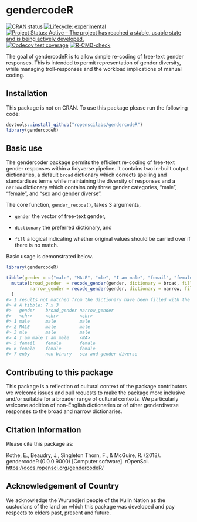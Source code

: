 
<!-- README.md is generated from README.Rmd. Please edit that file -->

# gendercodeR

<!-- badges: start -->

[![CRAN
status](https://www.r-pkg.org/badges/version/gendercodeR)](https://CRAN.R-project.org/package=gendercodeR)
[![Lifecycle:
experimental](https://img.shields.io/badge/lifecycle-experimental-orange.svg)](https://www.tidyverse.org/lifecycle/#experimental)
[![Project Status: Active – The project has reached a stable, usable
state and is being actively
developed.](https://www.repostatus.org/badges/latest/active.svg)](https://www.repostatus.org/#active)
[![Codecov test
coverage](https://codecov.io/gh/Lingtax/gendercoder/branch/master/graph/badge.svg)](https://codecov.io/gh/Lingtax/gendercoder?branch=master)
[![R-CMD-check](https://github.com/Lingtax/gendercoder/workflows/R-CMD-check/badge.svg)](https://github.com/Lingtax/gendercoder/actions)
<!-- badges: end -->

The goal of gendercodeR is to allow simple re-coding of free-text gender
responses. This is intended to permit representation of gender
diversity, while managing troll-responses and the workload implications
of manual coding.

## Installation

This package is not on CRAN. To use this package please run the
following code:

``` r
devtools::install_github("ropenscilabs/gendercodeR")
library(gendercodeR)
```

## Basic use

The gendercoder package permits the efficient re-coding of free-text
gender responses within a tidyverse pipeline. It contains two in-built
output dictionaries, a default `broad` dictionary which corrects
spelling and standardises terms while maintaining the diversity of
responses and a `narrow` dictionary which contains only three gender
categories, “male”, “female”, and “sex and gender diverse”.

The core function, `gender_recode()`, takes 3 arguments,

  - `gender` the vector of free-text gender,

  - `dictionary` the preferred dictionary, and

  - `fill` a logical indicating whether original values should be
    carried over if there is no match.

Basic usage is demonstrated below.

``` r
library(gendercodeR)

tibble(gender = c("male", "MALE", "mle", "I am male", "femail", "female", "enby")) %>% 
  mutate(broad_gender  = recode_gender(gender, dictionary = broad, fill = TRUE),
         narrow_gender = recode_gender(gender, dictionary = narrow, fill = FALSE)
  )
#> 1 results not matched from the dictionary have been filled with the user inputted values
#> # A tibble: 7 x 3
#>   gender    broad_gender narrow_gender         
#>   <chr>     <chr>        <chr>                 
#> 1 male      male         male                  
#> 2 MALE      male         male                  
#> 3 mle       male         male                  
#> 4 I am male I am male    <NA>                  
#> 5 femail    female       female                
#> 6 female    female       female                
#> 7 enby      non-binary   sex and gender diverse
```

## Contributing to this package

This package is a reflection of cultural context of the package
contributors we welcome issues and pull requests to make the package
more inclusive and/or suitable for a broader range of cultural contexts.
We particularly welcome addition of non-English dictionaries or of other
genderdiverse responses to the broad and narrow dictionaries.

## Citation Information

Please cite this package as:

Kothe, E., Beaudry, J., Singleton Thorn, F., & McGuire, R. (2018).
gendercodeR (0.0.0.9000) \[Computer software\]. rOpenSci.
<https://docs.ropensci.org/gendercodeR/>

## Acknowledgement of Country

We acknowledge the Wurundjeri people of the Kulin Nation as the
custodians of the land on which this package was developed and pay
respects to elders past, present and future.
